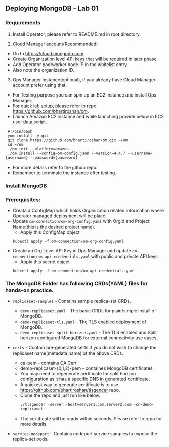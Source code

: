 ## Deploying MongoDB - Lab 01

### Requirements

1. Install Operator, please refer to README.md in root directory. 

2. Cloud Manager account(Recommended)
  - Go to https://cloud.mongodb.com
  - Create Organization level API keys that will be required in later phase. 
  - Add Operator pod/worker node IP in the whitelist entry. 
  - Also note the organization ID. 


3. Ops Manager Instance(optional), if you already have Cloud Manager account prefer using that.  
  - For Testing purpose you can spin up an EC2 instance and install Ops Manager. 
  - For quick lab setup, please refer to repo https://github.com/bhartiroshan/om. 
  - Launch Amazon EC2 instance and while launching provide below in EC2 user data script. 
   ```
    #!/bin/bash
    yum install -y git
    git clone https://github.com/bhartiroshan/om.git ~/om
    cd ~/om
    ./om init --platform=amazon
    ./om install --config=om-config.json --version=4.4.7 --username={username} --password={password}
   ```
  - For more details refer to the github repo. 
  - Remember to terminate the instance after testing. 

### Install MongoDB

### Prerequisites:
- Creata a ConfigMap which holds Organization related information where Operator managed deployment will be place. 
- Update `om-connection/om-org-config.yaml` with OrgId and Project Name(this is the desired project name).
  - Apply this ConfigMap object
  ```
  kubectl apply -f om-connection/om-org-config.yaml
  ```
- Create an Org Level API Key in Ops Manager and update `om-connection/om-api-credentials.yaml` with public and private API keys.
  - Apply this secret object
  ```
  kubectl apply -f om-connection/om-api-credentials.yaml
  ```

### The MongoDB Folder has following CRDs(YAML) files for hands-on practice. 
- `replicaset-samples` - Contains sample replica-set CRDs.
    - `demo-replicaset.yaml` - The basic CRDs for plain/simple install of MongoDB.
    - `demo-replicaset-tls.yaml` - The TLS enabled deployment of MongoDB. 
    - `demo-replicaset-split-horizon.yaml` - The TLS enabled and Split horizon configured MongoDB for external connectivity use cases. 

- `certs` - Contain pre-generated certs if you do not wish to change the replicaset name(metadata.name) of the above CRDs.
  - ca-pem - contains CA Cert
  - demo-replicaset-{0,1,2}-pem - containes MongoDB certificates.
  - You may need to regenerate certificate for split horizon configuration as it has a specific DNS in generated certificate.
  - A quickest way to generate certificate is to use https://github.com/bhartiroshan/tlsgencer repo.
  - Clone the repo and just run like below.
    ```
    ./tlsgencer -server -host=server1.com,server2.com -cn=demo-replicaset
    ```
  - The certificate will be ready within seconds. Please refer to repo for more details. 

- `service-nodeport` - Contains nodeport service samples to expose the replica-set pods. 



